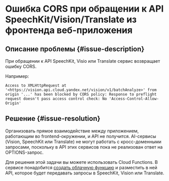 # Ошибка CORS при обращении к API SpeechKit/Vision/Translate из фронтенда веб-приложения

## Описание проблемы {#issue-description}
При обращении к API SpeechKit, Visio или Translate сервис возвращает ошибку CORS. 

Например:
```
Access to XMLHttpRequest at '<https://vision.api.cloud.yandex.net/vision/v1/batchAnalyze>' from origin '...' has been blocked by CORS policy: Response to preflight request doesn't pass access control check: No 'Access-Control-Allow-Origin'
```

## Решение {#issue-resolution}
Организовать прямое взаимодействие между приложением, работающим во frontend-окружении, и API не получится. AI-сервисы (Vision, SpeechKit или Translate) не могут работать с кросс-доменными запросами, поскольку в API этих сервисов пока не реализован ответ на OPTIONS-запрос.

Для решения этой задачи вы можете использовать Cloud Functions. В сервисе понадобится [создать облачную функцию](../../../functions/operations/function/function-create.md) и разместить в ней API, которое будет передавать запросы в SpeechKit, Vision или Translate.